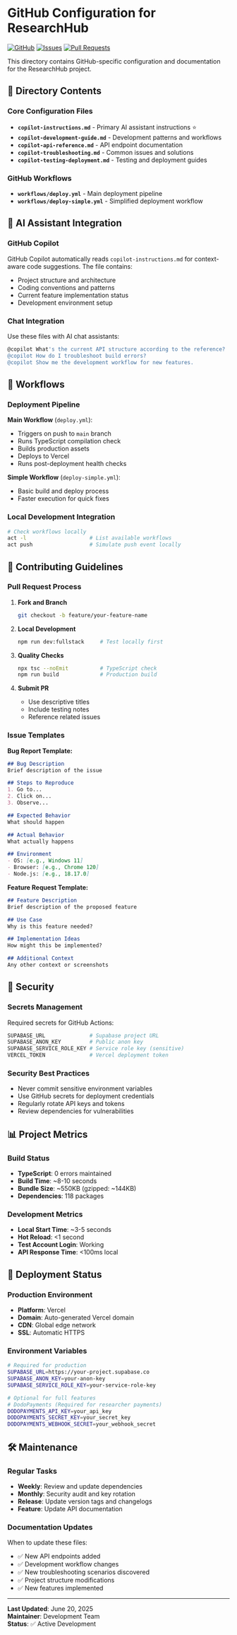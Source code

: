 # GitHub Configuration for ResearchHub

[![GitHub](https://img.shields.io/badge/GitHub-ResearchHub-blue)](https://github.com/Mohmmed-alwakid/researchhub-saas)
[![Issues](https://img.shields.io/github/issues/Mohmmed-alwakid/researchhub-saas)](https://github.com/Mohmmed-alwakid/researchhub-saas/issues)
[![Pull Requests](https://img.shields.io/github/issues-pr/Mohmmed-alwakid/researchhub-saas)](https://github.com/Mohmmed-alwakid/researchhub-saas/pulls)

This directory contains GitHub-specific configuration and documentation for the ResearchHub project.

## 📁 Directory Contents

### Core Configuration Files

- **`copilot-instructions.md`** - Primary AI assistant instructions ⭐
- **`copilot-development-guide.md`** - Development patterns and workflows
- **`copilot-api-reference.md`** - API endpoint documentation
- **`copilot-troubleshooting.md`** - Common issues and solutions
- **`copilot-testing-deployment.md`** - Testing and deployment guides

### GitHub Workflows

- **`workflows/deploy.yml`** - Main deployment pipeline
- **`workflows/deploy-simple.yml`** - Simplified deployment workflow

## 🤖 AI Assistant Integration

### GitHub Copilot

GitHub Copilot automatically reads `copilot-instructions.md` for context-aware code suggestions. The file contains:

- Project structure and architecture
- Coding conventions and patterns
- Current feature implementation status
- Development environment setup

### Chat Integration

Use these files with AI chat assistants:

```bash
@copilot What's the current API structure according to the reference?
@copilot How do I troubleshoot build errors?
@copilot Show me the development workflow for new features.
```

## 🔄 Workflows

### Deployment Pipeline

**Main Workflow** (`deploy.yml`):
- Triggers on push to `main` branch
- Runs TypeScript compilation check
- Builds production assets
- Deploys to Vercel
- Runs post-deployment health checks

**Simple Workflow** (`deploy-simple.yml`):
- Basic build and deploy process
- Faster execution for quick fixes

### Local Development Integration

```bash
# Check workflows locally
act -l                    # List available workflows
act push                  # Simulate push event locally
```

## 📝 Contributing Guidelines

### Pull Request Process

1. **Fork and Branch**
   ```bash
   git checkout -b feature/your-feature-name
   ```

2. **Local Development**
   ```bash
   npm run dev:fullstack     # Test locally first
   ```

3. **Quality Checks**
   ```bash
   npx tsc --noEmit          # TypeScript check
   npm run build             # Production build
   ```

4. **Submit PR**
   - Use descriptive titles
   - Include testing notes
   - Reference related issues

### Issue Templates

**Bug Report Template:**
```markdown
## Bug Description
Brief description of the issue

## Steps to Reproduce
1. Go to...
2. Click on...
3. Observe...

## Expected Behavior
What should happen

## Actual Behavior
What actually happens

## Environment
- OS: [e.g., Windows 11]
- Browser: [e.g., Chrome 120]
- Node.js: [e.g., 18.17.0]
```

**Feature Request Template:**
```markdown
## Feature Description
Brief description of the proposed feature

## Use Case
Why is this feature needed?

## Implementation Ideas
How might this be implemented?

## Additional Context
Any other context or screenshots
```

## 🔐 Security

### Secrets Management

Required secrets for GitHub Actions:

```bash
SUPABASE_URL              # Supabase project URL
SUPABASE_ANON_KEY         # Public anon key
SUPABASE_SERVICE_ROLE_KEY # Service role key (sensitive)
VERCEL_TOKEN              # Vercel deployment token
```

### Security Best Practices

- Never commit sensitive environment variables
- Use GitHub secrets for deployment credentials
- Regularly rotate API keys and tokens
- Review dependencies for vulnerabilities

## 📊 Project Metrics

### Build Status

- **TypeScript**: 0 errors maintained
- **Build Time**: ~8-10 seconds
- **Bundle Size**: ~550KB (gzipped: ~144KB)
- **Dependencies**: 118 packages

### Development Metrics

- **Local Start Time**: ~3-5 seconds
- **Hot Reload**: <1 second
- **Test Account Login**: Working
- **API Response Time**: <100ms local

## 🚀 Deployment Status

### Production Environment

- **Platform**: Vercel
- **Domain**: Auto-generated Vercel domain
- **CDN**: Global edge network
- **SSL**: Automatic HTTPS

### Environment Variables

```bash
# Required for production
SUPABASE_URL=https://your-project.supabase.co
SUPABASE_ANON_KEY=your-anon-key
SUPABASE_SERVICE_ROLE_KEY=your-service-role-key

# Optional for full features
# DodoPayments (Required for researcher payments)
DODOPAYMENTS_API_KEY=your_api_key
DODOPAYMENTS_SECRET_KEY=your_secret_key
DODOPAYMENTS_WEBHOOK_SECRET=your_webhook_secret
```

## 🛠️ Maintenance

### Regular Tasks

- **Weekly**: Review and update dependencies
- **Monthly**: Security audit and key rotation
- **Release**: Update version tags and changelogs
- **Feature**: Update API documentation

### Documentation Updates

When to update these files:
- ✅ New API endpoints added
- ✅ Development workflow changes
- ✅ New troubleshooting scenarios discovered
- ✅ Project structure modifications
- ✅ New features implemented

---

**Last Updated**: June 20, 2025  
**Maintainer**: Development Team  
**Status**: ✅ Active Development